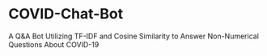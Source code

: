 # COVID-Chat-Bot
A Q&amp;A Bot Utilizing TF-IDF and Cosine Similarity to Answer Non-Numerical Questions About COVID-19
